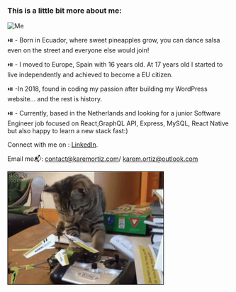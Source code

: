 ### This is a little bit more about me:

![Me](https://github.com/Karem1986/karemortiz/blob/master/ezgif.com-gif-maker%20(1).gif)

⏯️ - Born in Ecuador, where sweet pineapples grow, you can dance salsa even on the street and everyone else would join!

⏯️ - I moved to Europe, Spain with 16 years old. At 17 years old I started to live independently and achieved to become a EU citizen. 

⏯️ -In 2018, found in coding my passion after building my WordPress website... and the rest is history.

⏯️ - Currently, based in the Netherlands and looking for a junior Software Engineer job focused on React,GraphQL API, Express, MySQL, React Native but also happy to learn a new stack fast:)

Connect with me on : [LinkedIn](https://www.linkedin.com/in/karemortiz/). 

Email me📬:  contact@karemortiz.com/ karem.ortiz@outlook.com

<img src="https://github.com/Karem1986/Karem1986/blob/master/funnyCatGif.gif" width="70%"/>   

